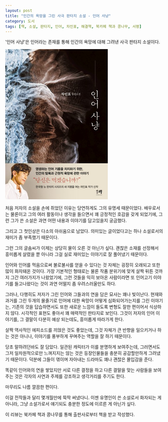 ```yaml
---
layout: post
title: "인간의 욕망을 그린 사극 판타지 소설 - 인어 사냥"
category: 도서
tags: [책, 소설, 판타지, 인어, 차인표, 해결책, 북카페 책과 콩나무, 서평]
---
```


'인어 사냥'은
인어라는 존재를 통해 인간의 욕망에 대해 그려낸 사극 판타지 소설이다.

![표지](/images/book/hunting-mermaids-book-h480.jpg)

처음 저자의 소설을 손에 쥐었던 이유는
당연하게도 그의 유명세 때문이었다.
배우로서는 물론이고
그의 여러 활동이나 생각을 들으면서
꽤 긍정적인 호감을 갖게 되었기에,
그런 그가 쓴 소설은 과연 어떤 내용과 이야기를 담고있을지 궁금했다.

그리고 그 첫인상은 다소의 아쉬움으로 남았다.
의미있는 글이었다고는 하나 소설로서의 재미가 좀 부족했기 때문이다.

그런 그의 글솜씨가 이제는 상당히 물이 오른 것 아닌가 싶다.
괜찮은 소재를 선정해서
흥미롭게 살렸을 뿐 아니라
그걸 실로 재미있는 이야기로 잘 풀어냈기 때문이다.

인어와 인어를 먹음으로써 불로불사를 얻을 수 있다는 것 자체는 굉장히 오래되고 또한 많이 화자돼온 것이다.
가장 기본적인 형태로는 물론
작품 분위기에 맞게 살짝 뒤튼 것까지
그간 여러가지가 나왔었기에,
그런 것들을 익히 보아온 사람이라면
또 인어고기 이야기를 들고나왔다는 것이 과연 어떨지 좀 우려스러울만도 하다.

그러나, 다행히도 저자가 그린 인어와 그들과의 연을 담은 묘사는 꽤나 빛이난다.
현재와 과거를 그린 두개의 물줄기로
인어에 대한 욕망이 어떻게 심화되어가는지를 그린 이야기는,
기존의 것을 답습하면서도 또한 새로운 느낌이 들도록 변형도 잘한 편이어서 식상하지 않다.
시각적인 표현도 좋아서 꽤 매력적인 판타지로 보인다.
그것이 저자의 인어 이야기를,
그 결말이 다분히 예상 되는데도,
흥미롭게 따라가게 한다.

살짝 역사적인 에피소드를 끼얹은 것도 좋았는데,
그것 자체가 큰 반향을 일으키거나 하는 것은 아니나,
이야기를 풍부하게 꾸며주는 역할을 잘 하기 때문이다.

당초 말하려던바도 잘 담았다.
일관된 캐릭터가 이를 분명하게 보여주는데,
그러면서도 그저 일차원적으로만 느껴지지는 않는 것은 등장인물들을 충분히 공감할만하게 그려냈기 때문이다.
덕분에 그들이 엮이며 자아내는 드라마도 꽤나 괜찮은 몰입감을 준다.

똑같이 인어와의 연을 쌓았지만
서로 다른 결정을 하고 다른 결말을 맞는 사람들을 보여주는 것은
각자의 사연과 주제를 강조하고 생각거리를 주기도 한다.

마무리도 나름 깔끔한 편이다.

이걸 전작들과 달리 몇개월만에 뚝딱 써냈다니.
이젠 유명인이 쓴 소설로서 화자되는 게 아니라,
그냥 소설가로서 얘기되도 충분한 정도에 이르른 게 아닌가 싶다.



<div class="im im-info">
이 리뷰는 북카페 책과 콩나무를 통해 출판사로부터 책을 받고 작성했다.
</div>
